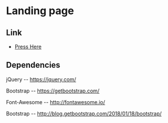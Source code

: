 # Landing page






## Link
* [Press Here](https://kobihason.github.io/Landing-page-3/)







## Dependencies

jQuery          --          https://jquery.com/

Bootstrap       --          https://getbootstrap.com/

Font-Awesome    --          http://fontawesome.io/

Bootstrap       --          http://blog.getbootstrap.com/2018/01/18/bootstrap/
